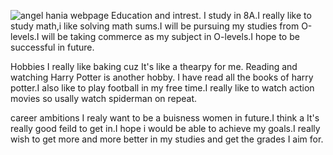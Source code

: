
![angel](https://github.com/HANIAHAMEED/HANIAHAMEED-PROJECT/assets/158561705/65c1f36f-7795-415b-8d20-59c18a8fa3d3)
hania webpage
Education and intrest.
I study in 8A.I really like to study math,i like solving math sums.I will be pursuing my studies from O-levels.I will be taking commerce as my subject in O-levels.I hope to be successful in future.

Hobbies
I really like baking cuz It's like a thearpy for me. Reading and watching Harry Potter is another hobby. I have read all the books of harry potter.I also like to play football in my free time.I really like to watch action movies so usally watch spiderman on repeat.

career ambitions
I realy want to be a buisness women in future.I think a It's really good feild to get in.I hope i would be able to achieve my goals.I really wish to get more and more better in my studies and get the grades I aim for.
